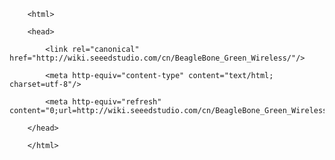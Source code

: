 <!DOCTYPE html>
        <html>
        <head>
            <link rel="canonical" href="http://wiki.seeedstudio.com/cn/BeagleBone_Green_Wireless/"/>
            <meta http-equiv="content-type" content="text/html; charset=utf-8"/>
            <meta http-equiv="refresh" content="0;url=http://wiki.seeedstudio.com/cn/BeagleBone_Green_Wireless/"/>
        </head>
        </html>